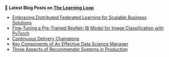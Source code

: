 
📕 **Latest Blog Posts on [The Learning Loop](https://alirezasamar.com)**
<!-- BLOG-POST-LIST:START -->
- [Embracing Distributed Federated Learning for Scalable Business Solutions](https://alirezasamar.com/posts/embracing-distributed-federated-learning-for-scalable-business-solutions/)
- [Fine-Tuning a Pre-Trained ResNet-18 Model for Image Classification with PyTorch](https://alirezasamar.com/posts/fine-tuning-pre-trained-resnet-18-model-image-classification-pytorch/)
- [Continuous Delivery Champions](https://alirezasamar.com/posts/continuous-delivery-champions/)
- [Key Components of An Effective Data Science Manager](https://alirezasamar.com/posts/key-components-of-an-effective-data-science-manager/)
- [Three Aspects of Recommender Systems in Production](https://alirezasamar.com/posts/three-aspects-of-recommender-systems-in-production/)
<!-- BLOG-POST-LIST:END -->
